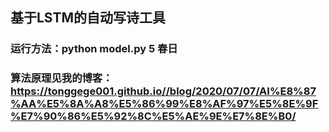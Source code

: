## 基于LSTM的自动写诗工具

### 运行方法：python model.py 5 春日

### 算法原理见我的博客：https://tonggege001.github.io//blog/2020/07/07/AI%E8%87%AA%E5%8A%A8%E5%86%99%E8%AF%97%E5%8E%9F%E7%90%86%E5%92%8C%E5%AE%9E%E7%8E%B0/
